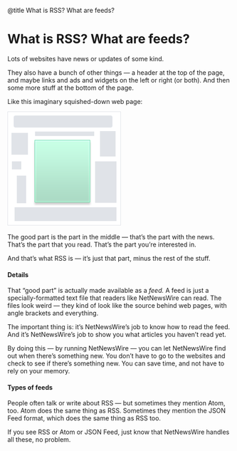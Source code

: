 @title What is RSS? What are feeds?

# What is RSS? What are feeds?

Lots of websites have news or updates of some kind.

They also have a bunch of other things — a header at the top of the page, and maybe links and ads and widgets on the left or right (or both). And then some more stuff at the bottom of the page.

Like this imaginary squished-down web page:

<img src="images/websitediagram.png" width="255" height="256" alt="Website diagram that shows the good part — where RSS comes from" />

The good part is the part in the middle — that’s the part with the news. That’s the part that you read. That’s the part you’re interested in.

And that’s what RSS is — it’s just that part, minus the rest of the stuff.

#### Details

That “good part” is actually made available as a *feed.* A feed is just a specially-formatted text file that readers like NetNewsWire can read. The files look weird — they kind of look like the source behind web pages, with angle brackets and everything.

The important thing is: it’s NetNewsWire’s job to know how to read the feed. And it’s NetNewsWire’s job to show you what articles you haven’t read yet.

By doing this — by running NetNewsWire — you can let NetNewsWire find out when there’s something new. You don’t have to go to the websites and check to see if there’s something new. You can save time, and not have to rely on your memory.

#### Types of feeds

People often talk or write about RSS — but sometimes they mention Atom, too. Atom does the same thing as RSS. Sometimes they mention the JSON Feed format, which does the same thing as RSS too.

If you see RSS or Atom or JSON Feed, just know that NetNewsWire handles all these, no problem.